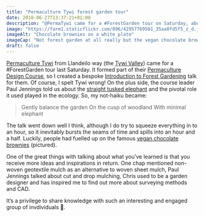 ```yaml
---
title: "Permaculture Tywi forest garden tour"
date: 2018-06-27T13:37:21+01:00
description: "@PermaTywi came for a #ForestGarden tour on Saturday, about a dozen, everyone seemed to enjoy themselves!"
image: "https://farm1.staticflickr.com/896/42957769501_35aa0fd5f5_z_d.jpg"
imageAlt: "Chocolate brownies on a white plate"
imageCap: "Not forest garden at all really but the vegan chocolate brownies went down well"
draft: false
---
```


[Permaculture Tywi](https://twitter.com/permatywi) from Llandeilo way (the [Tywi Valley](https://en.wikipedia.org/wiki/River_Tywi)) came for a #ForestGarden tour last Saturday. It formed part of their [Permaculture Design Course](https://www.permaculture.co.uk/courses), so I created a bespoke [Introduction to Forest Gardening](https://www.forestgarden.wales/talks/tywi/) talk for them. Of course, I spelt Tywi wrong! On the plus side, the course leader Paul Jennings told us about the [straight tusked elephant](https://en.wikipedia.org/wiki/Straight-tusked_elephant) and the pivotal role it used played in the ecology. So, my not-haiku became:

> Gently balance the garden 
> On the cusp of woodland 
> With minimal elephant

The talk went down well I think, although I do try to squeeze everything in to an hour, so it inevitably bursts the seams of time and spills into an hour and a half. Luckily, people had fuelled up on the famous [vegan chocolate brownies](http://simp.ly/publish/L624C8) (pictured).

One of the great things with talking about what you’ve learned is that you receive more ideas and inspirations in return. One chap mentioned non-woven geotextile mulch as an alternative to woven sheet mulch, Paul Jennings talked about cut and drop mulching, Chris used to be a garden designer and has inspired me to find out more about surveying methods and CAD. 

It’s a privilege to share knowledge with such an interesting and engaged group of invdividuals 🙂.
